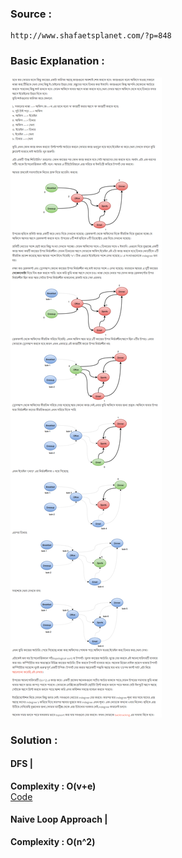 ### Source  :
```
http://www.shafaetsplanet.com/?p=848 
```
### Basic Explanation : 
<img src="../../images/toposort.png">


### Solution :


#### DFS | 
**Complexity : O(v+e)**  
<a href="https://github.com/Sajjad-Hossain-Talukder/DataStructures-and-Algorithms/blob/main/Graph%20Theory/Topological%20Sorting/Topological%20Sorting%20%20%7C%20DFS%20.md" > Code </a>
#### Naive Loop Approach |
**Complexity : O(n^2)**
  
  
